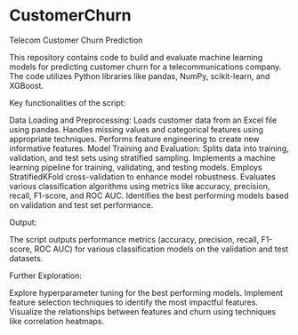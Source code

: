 # CustomerChurn
Telecom Customer Churn Prediction

This repository contains code to build and evaluate machine learning models for predicting customer churn for a telecommunications company. The code utilizes Python libraries like pandas, NumPy, scikit-learn, and XGBoost.

Key functionalities of the script:

Data Loading and Preprocessing:
Loads customer data from an Excel file using pandas.
Handles missing values and categorical features using appropriate techniques.
Performs feature engineering to create new informative features.
Model Training and Evaluation:
Splits data into training, validation, and test sets using stratified sampling.
Implements a machine learning pipeline for training, validating, and testing models.
Employs StratifiedKFold cross-validation to enhance model robustness.
Evaluates various classification algorithms using metrics like accuracy, precision, recall, F1-score, and ROC AUC.
Identifies the best performing models based on validation and test set performance.

Output:

The script outputs performance metrics (accuracy, precision, recall, F1-score, ROC AUC) for various classification models on the validation and test datasets.

Further Exploration:

Explore hyperparameter tuning for the best performing models.
Implement feature selection techniques to identify the most impactful features.
Visualize the relationships between features and churn using techniques like correlation heatmaps.
